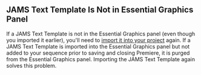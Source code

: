 ## JAMS Text Template Is Not in Essential Graphics Panel

If a JAMS Text Template is not in the Essential Graphics panel \(even though you imported it earlier\), you'll need to [import it into your project](/working-with-text-and-transitions/importing-a-jams-text-template.md) again. If a JAMS Text Template is imported into the Essential Graphics panel but not added to your sequence prior to saving and closing Premiere, it is purged from the Essential Graphics panel. Importing the JAMS Text Template again solves this problem.

